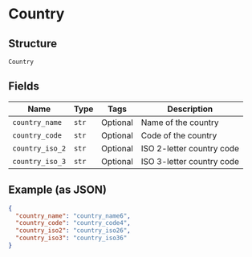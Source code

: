 
# Country

## Structure

`Country`

## Fields

| Name | Type | Tags | Description |
|  --- | --- | --- | --- |
| `country_name` | `str` | Optional | Name of the country |
| `country_code` | `str` | Optional | Code of the country |
| `country_iso_2` | `str` | Optional | ISO 2-letter country code |
| `country_iso_3` | `str` | Optional | ISO 3-letter country code |

## Example (as JSON)

```json
{
  "country_name": "country_name6",
  "country_code": "country_code4",
  "country_iso2": "country_iso26",
  "country_iso3": "country_iso36"
}
```

